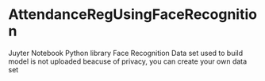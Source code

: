 # AttendanceRegUsingFaceRecognition
Juyter Notebook
Python library Face Recognition
Data set used to build model is not uploaded beacuse of privacy, you can create your own data set 
